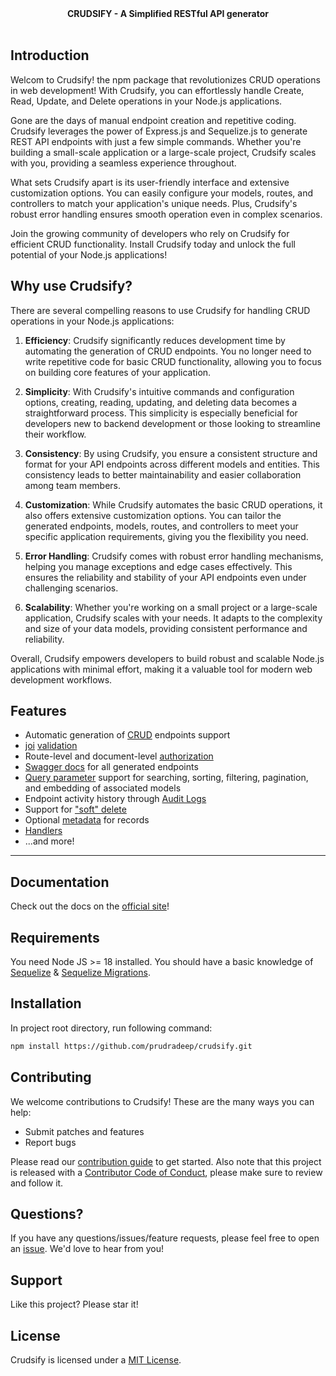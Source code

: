 <div align="center">
  <strong>CRUDSIFY - A Simplified RESTful API generator</strong>
</div>

<br />

## Introduction
 
Welcom to Crudsify! the npm package that revolutionizes CRUD operations in web development! With Crudsify, you can effortlessly handle Create, Read, Update, and Delete operations in your Node.js applications.

Gone are the days of manual endpoint creation and repetitive coding. Crudsify leverages the power of Express.js and Sequelize.js to generate REST API endpoints with just a few simple commands. Whether you're building a small-scale application or a large-scale project, Crudsify scales with you, providing a seamless experience throughout.

What sets Crudsify apart is its user-friendly interface and extensive customization options. You can easily configure your models, routes, and controllers to match your application's unique needs. Plus, Crudsify's robust error handling ensures smooth operation even in complex scenarios.

Join the growing community of developers who rely on Crudsify for efficient CRUD functionality. Install Crudsify today and unlock the full potential of your Node.js applications!

## Why use Crudsify?

There are several compelling reasons to use Crudsify for handling CRUD operations in your Node.js applications:

1. **Efficiency**: Crudsify significantly reduces development time by automating the generation of CRUD endpoints. You no longer need to write repetitive code for basic CRUD functionality, allowing you to focus on building core features of your application.

2. **Simplicity**: With Crudsify's intuitive commands and configuration options, creating, reading, updating, and deleting data becomes a straightforward process. This simplicity is especially beneficial for developers new to backend development or those looking to streamline their workflow.

3. **Consistency**: By using Crudsify, you ensure a consistent structure and format for your API endpoints across different models and entities. This consistency leads to better maintainability and easier collaboration among team members.

4. **Customization**: While Crudsify automates the basic CRUD operations, it also offers extensive customization options. You can tailor the generated endpoints, models, routes, and controllers to meet your specific application requirements, giving you the flexibility you need.

5. **Error Handling**: Crudsify comes with robust error handling mechanisms, helping you manage exceptions and edge cases effectively. This ensures the reliability and stability of your API endpoints even under challenging scenarios.

6. **Scalability**: Whether you're working on a small project or a large-scale application, Crudsify scales with your needs. It adapts to the complexity and size of your data models, providing consistent performance and reliability.

Overall, Crudsify empowers developers to build robust and scalable Node.js applications with minimal effort, making it a valuable tool for modern web development workflows.

## Features

* Automatic generation of [CRUD](https://crudsify.com/usage/endpoints/) endpoints support
* [joi](https://github.com/hapijs/joi) [validation](https://crudsify.com/usage/validation/)
* Route-level and document-level [authorization](https://crudsify.com/usage/authorization/)
* [Swagger docs](https://crudsify.com/quick/swagger/) for all generated endpoints
* [Query parameter](https://crudsify.com/usage/querying/) support for searching, sorting, filtering, pagination, and embedding of associated models
* Endpoint activity history through [Audit Logs](https://crudsify.com/usage/auditlogs/)
* Support for ["soft" delete](https://crudsify.com/usage/softdelete/)
* Optional [metadata](https://crudsify.com/usage/metadata/) for records
* [Handlers](https://crudsify.com/usage/handlers/)
* ...and more!

---

## Documentation

Check out the docs on the [official site](https://crudsify.com)!

## Requirements

You need Node JS >= 18 installed.
You should have a basic knowledge of [Sequelize](https://sequelize.org/) & [Sequelize Migrations](https://sequelize.org/docs/v6/other-topics/migrations/).

## Installation

In project root directory, run following command:

```bash
npm install https://github.com/prudradeep/crudsify.git
```

## Contributing

We welcome contributions to Crudsify! These are the many ways you can help:

- Submit patches and features
- Report bugs

Please read our [contribution guide](CONTRIBUTING.md) to get started. Also note
that this project is released with a
[Contributor Code of Conduct](CODE_OF_CONDUCT.md), please make sure to review
and follow it.

## Questions?
If you have any questions/issues/feature requests, please feel free to open an [issue](https://github.com/prudradeep/crudsify/issues/new).  We'd love to hear from you!

## Support
Like this project? Please star it! 

## License
Crudsify is licensed under a [MIT License](LICENSE).
